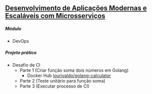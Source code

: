 
## [Desenvolvimento de Aplicações Modernas e Escaláveis com Microsserviços](https://code.education/cursos-online/)
##### Módulo
* DevOps
##### Projeto prático
* Desafio de CI
    * Parte 1 (Criar função soma dois números em Golang)
        * Docker Hub [lourivaldo/golang-calculator](https://hub.docker.com/r/lourivaldo/golang-calculator)
    * Parte 2 (Teste unitário para função soma)
    * Parte 3 (Executar processo de CI)
